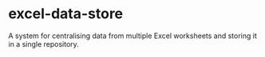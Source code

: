 # excel-data-store
A system for centralising data from multiple Excel worksheets and storing it in a single repository.
